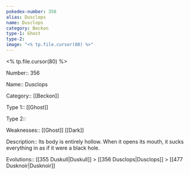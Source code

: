 ```yaml
---
pokedex-number: 356
alias: Dusclops
name: Dusclops
category: Beckon
type-1: Ghost
type-2: 
image: "<% tp.file.cursor(80) %>"
---
```


<% tp.file.cursor(80) %>

Number:: 356

Name:: Dusclops

Category:: [[Beckon]]

Type 1:: [[Ghost]]

Type 2::

Weaknesses:: [[Ghost]] [[Dark]]

Description:: Its body is entirely hollow. When it opens its mouth, it sucks everything in as if it were a black hole.

Evolutions:: [[355 Duskull|Duskull]] > [[356 Dusclops|Dusclops]] > [[477 Dusknoir|Dusknoir]]